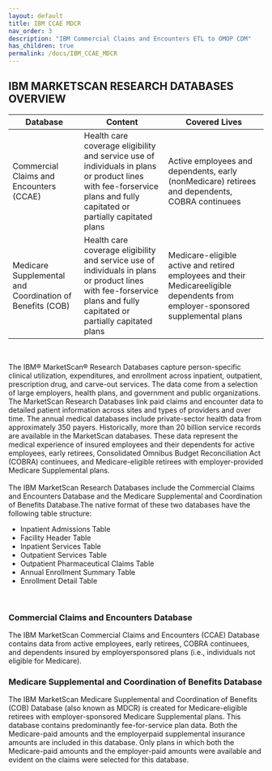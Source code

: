 ```yaml
---
layout: default
title: IBM CCAE MDCR
nav_order: 3
description: "IBM Commercial Claims and Encounters ETL to OMOP CDM"
has_children: true
permalink: /docs/IBM_CCAE_MDCR
---
```


## IBM MARKETSCAN RESEARCH DATABASES OVERVIEW

 |Database|Content|Covered Lives|
 |---|---|---| 
| Commercial Claims and Encounters (CCAE) | Health care coverage eligibility and service use of individuals in plans or product lines with fee-forservice plans and fully capitated or partially capitated plans | Active employees and dependents, early (nonMedicare) retirees and dependents, COBRA continuees | 
|Medicare Supplemental and Coordination of Benefits (COB)|Health care coverage eligibility and service use of individuals in plans or product lines with fee-forservice plans and fully capitated or partially capitated plans|Medicare-eligible active and retired employees and their Medicareeligible dependents from employer-sponsored supplemental plans|
<br>

The IBM® MarketScan® Research Databases
capture person-specific clinical utilization,
expenditures, and enrollment across inpatient,
outpatient, prescription drug, and carve-out
services. The data come from a selection of large
employers, health plans, and government and public
organizations. The MarketScan Research Databases
link paid claims and encounter data to detailed
patient information across sites and types of
providers and over time. The annual medical
databases include private-sector health data from
approximately 350 payers. Historically, more than
20 billion service records are available in the
MarketScan databases. These data represent the
medical experience of insured employees and their
dependents for active employees, early retirees,
Consolidated Omnibus Budget Reconciliation Act
(COBRA) continuees, and Medicare-eligible
retirees with employer-provided Medicare
Supplemental plans.
<br><br>
The IBM MarketScan Research Databases include the Commercial Claims and Encounters Database and the Medicare Supplemental and Coordination of Benefits Database.The native format of these two databases have the following table structure:
* Inpatient Admissions Table
* Facility Header Table
* Inpatient Services Table
* Outpatient Services Table
* Outpatient Pharmaceutical Claims Table
* Annual Enrollment Summary Table
* Enrollment Detail Table
<br>

### Commercial Claims and Encounters Database
The IBM MarketScan Commercial Claims and
Encounters (CCAE) Database contains data from
active employees, early retirees, COBRA
continuees, and dependents insured by employersponsored plans (i.e., individuals not eligible for
Medicare).

### Medicare Supplemental and Coordination of Benefits Database
The IBM MarketScan Medicare Supplemental and
Coordination of Benefits (COB) Database (also
known as MDCR) is created for Medicare-eligible
retirees with employer-sponsored Medicare
Supplemental plans. This database contains
predominantly fee-for-service plan data. Both the Medicare-paid amounts and the employerpaid supplemental insurance amounts are included
in this database. Only plans in which both the
Medicare-paid amounts and the employer-paid
amounts were available and evident on the claims
were selected for this database. 

